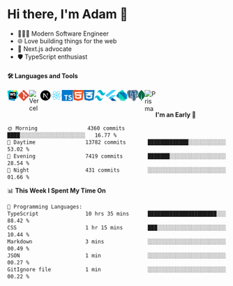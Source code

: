 <h1>Hi there, I'm Adam 👋</h1>

- 🧑🏻‍💻 Modern Software Engineer 
- 🌐 Love building things for the web
- 🚀 Next.js advocate
- 🛡️ TypeScript enthusiast

<h4>🛠️ Languages and Tools</h4>

[webstorm-link]: https://www.jetbrains.com/webstorm/
[github-link]: https://github.com/
[git-link]: https://git-scm.com/
[next.js-link]: https://nextjs.org/
[react.js-link]: https://react.dev/
[typescript-link]: https://www.typescriptlang.org/
[tailwind-link]: https://tailwindcss.com/
[html-link]: https://html.com/
[css-link]: https://developer.mozilla.org/en-US/docs/Web/CSS
[flutter-link]: https://flutter.dev/
[dart-link]: https://dart.dev/
[postgresql-link]: https://www.postgresql.org/
[mongodb-link]: https://www.mongodb.com/
[prisma-link]: https://www.prisma.io/
[vercel-link]: https://vercel.com/


[<img align="left" alt="Webstorm" width="25px" height="25px" src="/assets/webstorm.svg" />][webstorm-link]
[<img align="left" alt="Git" width="25px" src="/assets/git.svg" />][git-link]
[<img align="left" alt="Vercel" width="25px" src="https://cdn.simpleicons.org/vercel/0000000/ffffff" />][vercel-link]
[<img align="left" alt="Next.js" width="25px" height="25px" src="/assets/nextjs.svg" />][next.js-link]
[<img align="left" alt="React" width="25px" height="25px" src="/assets/react.svg" />][react.js-link]
[<img align="left" alt="TypeScript" width="25px" height="25px" src="/assets/typescript.svg" />][typescript-link]
[<img align="left" alt="HTML" width="25px" height="25px" src="/assets/html.svg" />][html-link]
[<img align="left" alt="CSS" width="25px" height="25px" src="/assets/css.svg" />][css-link]
[<img align="left" alt="Tailwind" width="25px" height="25px" src="/assets/tailwind.svg" />][tailwind-link]
[<img align="left" alt="Flutter" width="25px" height="25px" src="/assets/flutter.svg" />][flutter-link]
[<img align="left" alt="Dart" width="25px" height="25px" src="/assets/dart.svg" />][dart-link]
[<img align="left" alt="PostgreSQL" width="25px" height="25px" src="/assets/postgresql.svg" />][postgresql-link]
[<img align="left" alt="MongoDB" width="15px" height="25px" src="/assets/mongodb.svg" />][mongodb-link]
[<img align="left" alt="Prisma" width="25px" src="https://cdn.simpleicons.org/prisma/0000000/ffffff" />][prisma-link]

<br/><br/>


<!--START_SECTION:waka-->
**I'm an Early 🐤** 

```text
🌞 Morning                4360 commits        ████░░░░░░░░░░░░░░░░░░░░░   16.77 % 
🌆 Daytime                13782 commits       █████████████░░░░░░░░░░░░   53.02 % 
🌃 Evening                7419 commits        ███████░░░░░░░░░░░░░░░░░░   28.54 % 
🌙 Night                  431 commits         ░░░░░░░░░░░░░░░░░░░░░░░░░   01.66 % 
```


📊 **This Week I Spent My Time On** 

```text
💬 Programming Languages: 
TypeScript               10 hrs 35 mins      ██████████████████████░░░   88.42 % 
CSS                      1 hr 15 mins        ███░░░░░░░░░░░░░░░░░░░░░░   10.44 % 
Markdown                 3 mins              ░░░░░░░░░░░░░░░░░░░░░░░░░   00.49 % 
JSON                     1 min               ░░░░░░░░░░░░░░░░░░░░░░░░░   00.27 % 
GitIgnore file           1 min               ░░░░░░░░░░░░░░░░░░░░░░░░░   00.22 % 
```


<!--END_SECTION:waka-->
